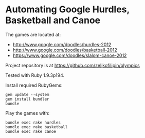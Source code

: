 # Automating Google Hurdles, Basketball and Canoe

The games are located at:

- http://www.google.com/doodles/hurdles-2012
- http://www.google.com/doodles/basketball-2012
- https://www.google.com/doodles/slalom-canoe-2012

Project repository is at https://github.com/zeljkofilipin/olympics

Tested with Ruby 1.9.3p194.

Install required RubyGems:

    gem update --system
    gem install bundler
    bundle

Play the games with:

    bundle exec rake hurdles
    bundle exec rake basketball
    bundle exec rake canoe
